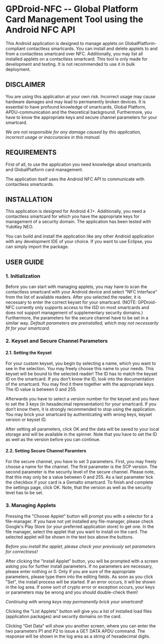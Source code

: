 # GPDroid-NFC -- Global Platform Card Management Tool using the Android NFC API

This Android application is designed to manage applets on GlobalPlatform-compliant
contactless smartcards. You can install and delete applets to and from a contactless
smartcard over NFC. Additionally, you may list all installed applets on a contactless
smartcard. This tool is only made for development and testing. It is not recommended
to use it in bulk deployment.



## DISCLAIMER

You are using this application at your own risk. Incorrect usage may cause hardware
damages and may lead to permanently broken devices. It is essential to have profound
knowledge of smartcards, Global Platform, APDU-communication and the theoretical
background. Furthermore, you have to know the appropriate keys and secure channel
parameters for your smartcard.

*We are not responsible for any damage caused by this application, incorrect usage
or inaccuracies in this manual.*



## REQUIREMENTS

First of all, to use the application you need knowledge about smartcards and
GlobalPlatform card management.

The application itself uses the Android NFC API to communicate with contactless
smartcards.



## INSTALLATION

This application is designed for Android 4.1+. Additionally, you need a contactless
smartcard for which you have the appropriate keys for management of a security domain.
The application has been tested with YubiKey NEO.

You can build and install the application like any other Android application with
any development IDE of your choice. If you want to use Eclipse, you can simply import
the package.



## USER GUIDE


### 1. Initialization

Before you can start with managing applets, you may have to scan the contactless
smartcard with your Android device and select "NFC Interface" from the list of
available readers. After you selected the reader, it is necessary to enter the
correct keyset for your smartcard. (NOTE: GPDroid-NFC currently only supports
access to the ISD on most smartcards and does not support management of
supplementary security domains.) Furthermore, the parameters for the secure channel
have to be set in a similar way. *Default parameters are preinstalled, which may not
necessarily fit for your smartcard.*


### 2. Keyset and Secure Channel Parameters


#### 2.1. Setting the Keyset

For your custom keyset, you begin by selecting a name, which you want to see in the
selection. You may freely choose this name to your needs. This keyset will be bound
to the selected reader! The ID has to match the keyset ID on the smartcard. If you
don’t know the ID, look into the documentation of the smartcard. You may find it
there together with the appropriate keys. The ID value is between 0 and 255.

Afterwards you have to select a version number for the keyset and you have to set
the 3 keys (in hexadecimal representation) for your smartcard. If you don’t know
them, it is strongly recommended to stop using the application. You may brick your
smartcard by authenticating with wrong keys, keyset version or keyset ID.

After setting all parameters, click OK and the data will be saved to your local
storage and will be available in the spinner. Note that you have to set the ID as
well as the version before you can continue.


#### 2.2. Setting Secure Channel Paramters

For the secure channel, you have to set 3 parameters. First, you may freely choose
a name for the channel. The first parameter is the SCP version. The second parameter
is the security level of the secure channel. Please note, that this may only be a
value between 0 and 255. As a last parameter tick the checkbox if your card is a
Gemalto smartcard. To finish and complete the settings page, click OK. Note, that
the version as well as the security level has to be set.


### 3. Managing Applets

Pressing the "Choose Applet" button will prompt you with a selector for a
file-manager. If you have not yet installed any file-manager, please check Google's
Play Store (or your preferred application store) to get one. In the file manager,
select the applet that you want to install on the card. The selected applet will be
shown in the text box above the buttons.

*Before you install the applet, please check your previously set parameters for
correctness!*

After clicking the "Install Applet" button, you will be prompted with a screen
asking you for further install parameters. If no parameters are necessary, please
enter nothing or 0. Only if you are sure of the appropriate parameters, please type
them into the editing fields. As soon as you click "Set", the install process will
be started. If an error occurs, it will be shown in the log area. If some sort of
crypto error or exception occurs, your keys or parameters may be wrong and you
should double-check them!

*Continuing with wrong keys may permanently brick your smartcard!*

Clicking the "List Applets" button will give you a list of installed load files
(application packages) and security domains on the card.

Clicking “Get Data” will show you another screen, where you can enter the two
parameters P1 and P2 to issue a GET DATA APDU command. The response will be
shown in the log area as a string of hexadecimal digits.
